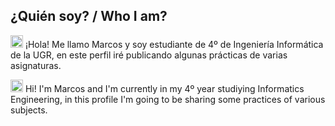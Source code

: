 ## ¿Quién soy? / Who I am?
<img src="https://cdn-icons-png.flaticon.com/512/330/330557.png" width="20px" alt="ES"/>   ¡Hola! Me llamo Marcos y soy estudiante de 4º de Ingeniería Informática de la UGR, en este perfil iré publicando algunas prácticas de varias asignaturas.

<img src="https://cdn-icons-png.flaticon.com/512/330/330425.png" width="20px" alt="ENG"/> Hi! I'm Marcos and I'm currently in my 4º year studiying Informatics Engineering, in this profile I'm going to be sharing some practices of various subjects.
